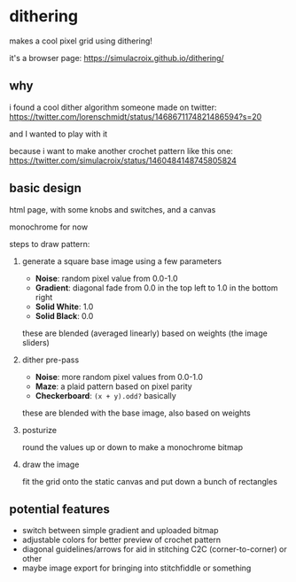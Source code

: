 # dithering

makes a cool pixel grid using dithering!

it's a browser page: https://simulacroix.github.io/dithering/

## why

i found a cool dither algorithm someone made on twitter: https://twitter.com/lorenschmidt/status/1468671174821486594?s=20

and I wanted to play with it

because i want to make another crochet pattern like this one: https://twitter.com/simulacroix/status/1460484148745805824 

## basic design

html page, with some knobs and switches, and a canvas

monochrome for now

steps to draw pattern:
1. generate a square base image using a few parameters
    - **Noise**: random pixel value from 0.0-1.0
    - **Gradient**: diagonal fade from 0.0 in the top left to 1.0 in the bottom right
    - **Solid White**: 1.0
    - **Solid Black**: 0.0

    these are blended (averaged linearly) based on weights (the image sliders)
2. dither pre-pass
    - **Noise**: more random pixel values from 0.0-1.0
    - **Maze**: a plaid pattern based on pixel parity
    - **Checkerboard**: `(x + y).odd?` basically

    these are blended with the base image, also based on weights
3. posturize

    round the values up or down to make a monochrome bitmap
4. draw the image

    fit the grid onto the static canvas and put down a bunch of rectangles

## potential features

- switch between simple gradient and uploaded bitmap
- adjustable colors for better preview of crochet pattern
- diagonal guidelines/arrows for aid in stitching C2C (corner-to-corner) or other
- maybe image export for bringing into stitchfiddle or something
